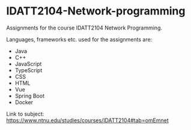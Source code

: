 # IDATT2104-Network-programming
Assignments for the course IDATT2104 Network Programming.

Languages, frameworks etc. used for the assignments are:
  - Java
  - C++
  - JavaScript
  - TypeScript
  - CSS
  - HTML
  - Vue
  - Spring Boot
  - Docker

Link to subject:
https://www.ntnu.edu/studies/courses/IDATT2104#tab=omEmnet

